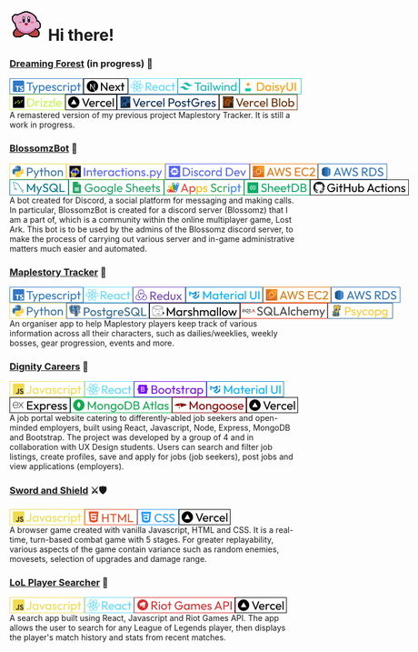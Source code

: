 # <img src="/images/kirby_wave.gif" alt="Kirby Waving" title="Kirby Waving"> Hi there!

### <a href="https://github.com/midorinom/Dreaming-Forest">Dreaming Forest</a> (in progress) 🦋
<div style="display:flex">
<img src="/images/Typescript.png" alt="Typescript" title="Typescript">
<img src="/images/Next.png" alt="NextJS" title="NextJS">
<img src="/images/React.png" alt="React" title="React">
<img src="/images/Tailwind.png" alt="TailwindCSS" title="TailwindCSS">
<img src="/images/DaisyUI.png" alt="DaisyUI" title="DaisyUI">
</div>

<div style="display:flex">
<img src="/images/Drizzle.png" alt="Drizzle" title="Drizzle">
<img src="/images/Vercel.png" alt="Vercel" title="Vercel">
<img src="/images/Vercel_Postgres.png" alt="Vercel Postgres" title="Vercel Postgres">
<img src="/images/Vercel_Blob.png" alt="Vercel Blob" title="Vercel Blob">
</div>
A remastered version of my previous project Maplestory Tracker. It is still a work in progress.

### <a href="https://github.com/midorinom/BlossomzBot">BlossomzBot</a> 🤖
<div style="display:flex">
<img src="/images/Python.png" alt="Python" title="Python">
<img src="/images/Interactions.py.png" alt="Interactions.py" title="Interactions.py">
<img src="/images/Discord Dev.png" alt="Discord Dev" title="Discord Dev">
<img src="/images/AWS EC2.png" alt="AWS EC2" title="AWS EC2">
<img src="/images/AWS RDS.png" alt="AWS RDS" title="AWS RDS">
</div>

<div style="display:flex">
<img src="/images/MySQL.png" alt="MySQL" title="MySQL">
<img src="/images/Google Sheets.png" alt="Google Sheets" title="Google Sheets">
<img src="/images/Apps Script.png" alt="Apps Script" title="Apps Script">
<img src="/images/SheetDB.png" alt="SheetDB" title="SheetDB">
<img src="/images/GitHub Actions.png" alt="GitHub Actions" title="GitHub Actions">
</div>
A bot created for Discord, a social platform for messaging and making calls. In particular, BlossomzBot is created for a discord server (Blossomz) that I am a part of, which is a community within the online multiplayer game, Lost Ark. This bot is to be used by the admins of the Blossomz discord server, to make the process of carrying out various server and in-game administrative matters much easier and automated.

### <a href="https://github.com/midorinom/maplestory_tracker">Maplestory Tracker</a> 🍄
<div style="display:flex">
<img src="/images/Typescript.png" alt="Typescript" title="Typescript">
<img src="/images/React.png" alt="React" title="React">
<img src="/images/Redux.png" alt="Redux" title="Redux">
<img src="/images/MaterialUI.png" alt="MaterialUI" title="MaterialUI">
<img src="/images/AWS EC2.png" alt="AWS EC2" title="AWS EC2">
<img src="/images/AWS RDS.png" alt="AWS RDS" title="AWS RDS">
</div>

<div style="display:flex">
<img src="/images/Python.png" alt="Python" title="Python">
<img src="/images/PostgreSQL.png" alt="PostgreSQL" title="PostgreSQL">
<img src="/images/Marshmallow.png" alt="Marshmallow" title="Marshmallow">
<img src="/images/SQLAlchemy.png" alt="SQLAlchemy" title="SQLAlchemy">
<img src="/images/Psycopg.png" alt="Psycopg" title="Psycopg">
</div>
An organiser app to help Maplestory players keep track of various information across all their characters, such as dailies/weeklies, weekly bosses, gear progression, events and more.

### <a href="https://github.com/midorinom/Project-Dignity">Dignity Careers</a> 👷
<div style="display:flex">
<img src="/images/Javascript.png" alt="Javascript" title="Javascript">
<img src="/images/React.png" alt="React" title="React">
<img src="/images/Bootstrap.png" alt="Bootstrap" title="Bootstrap">
<img src="/images/MaterialUI.png" alt="MaterialUI" title="MaterialUI">
</div>

<div style="display:flex">
<img src="/images/Express.png" alt="Express" title="Express">
<img src="/images/MongoDB Atlas.png" alt="MongoDB Atlas" title="MongoDB Atlas">
<img src="/images/Mongoose.png" alt="Mongoose" title="Mongoose">
<img src="/images/Vercel.png" alt="Vercel" title="Vercel">
</div>
A job portal website catering to differently-abled job seekers and open-minded employers, built using React, Javascript, Node, Express, MongoDB and Bootstrap. The project was developed by a group of 4 and in collaboration with UX Design students. Users can search and filter job listings, create profiles, save and apply for jobs (job seekers), post jobs and view applications (employers).

### <a href="https://github.com/midorinom/sword_and_shield">Sword and Shield</a> ⚔🛡
<div style="display:flex">
<img src="/images/Javascript.png" alt="Javascript" title="Javascript">
<img src="/images/HTML.png" alt="HTML" title="HTML">
<img src="/images/CSS.png" alt="CSS" title="CSS">
<img src="/images/Vercel.png" alt="Vercel" title="Vercel">
</div>
A browser game created with vanilla Javascript, HTML and CSS. It is a real-time, turn-based combat game with 5 stages. For greater replayability, various aspects of the game contain variance such as random enemies, movesets, selection of upgrades and damage range.

### <a href="https://github.com/midorinom/lol_player_searcher">LoL Player Searcher</a> 🔎
<div style="display:flex">
<img src="/images/Javascript.png" alt="Javascript" title="Javascript">
<img src="/images/React.png" alt="React" title="React">
<img src="/images/Riot Games API.png" alt="Riot Games API" title="Riot Games API">
<img src="/images/Vercel.png" alt="Vercel" title="Vercel">
</div>
A search app built using React, Javascript and Riot Games API. The app allows the user to search for any League of Legends player, then displays the player's match history and stats from recent matches.



<!--
**midorinom/midorinom** is a ✨ _special_ ✨ repository because its `README.md` (this file) appears on your GitHub profile.

Here are some ideas to get you started:

- 🔭 I’m currently working on ...
- 🌱 I’m currently learning ...
- 👯 I’m looking to collaborate on ...
- 🤔 I’m looking for help with ...
- 💬 Ask me about ...
- 📫 How to reach me: ...
- 😄 Pronouns: ...
- ⚡ Fun fact: ...
-->
